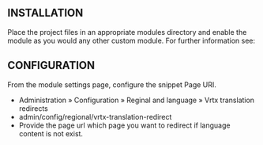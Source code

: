 ## INSTALLATION

Place the project files in an appropriate modules directory and enable the
module as you would any other custom module. For further information see:

## CONFIGURATION

From the module settings page, configure the snippet Page  URI.

 * Administration » Configuration » Reginal and language » Vrtx translation redirects 
 * admin/config/regional/vrtx-translation-redirect
 * Provide the page url which page you want to redirect if language content is not exist.



